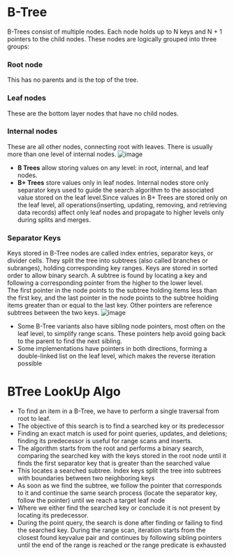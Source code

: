 # B-Tree
B-Trees consist of multiple nodes. Each node holds up to N keys and N + 1 pointers to the child nodes. These nodes are logically grouped into three groups:  
### Root node
This has no parents and is the top of the tree.
### Leaf nodes
These are the bottom layer nodes that have no child nodes.
### Internal nodes
These are all other nodes, connecting root with leaves. There is usually more than one level of internal nodes.
![image](https://github.com/yadavraganu/databases/assets/77580939/8548a111-8b4d-4b96-9123-c9ee9a9188a2)
- __B Trees__ allow storing values on any level: in root, internal, and leaf nodes.
- __B+ Trees__ store values only in leaf nodes. Internal nodes store only separator keys used to guide the search algorithm to the associated value stored on the leaf level.Since values in B+ Trees are stored only on the leaf level, all operations(inserting, updating, removing, and retrieving data records) affect only leaf nodes and propagate to higher levels only during splits and merges.

### Separator Keys
Keys stored in B-Tree nodes are called index entries, separator keys, or divider cells. They split the tree into subtrees (also called branches or subranges), holding corresponding key ranges. Keys are stored in sorted order to allow binary search. A subtree is found by locating a key and following a corresponding pointer from the higher to the lower level.  
The first pointer in the node points to the subtree holding items less than the first key, and the last pointer in the node points to the subtree holding items greater than or equal to the last key. Other pointers are reference subtrees between the two keys.
![image](https://github.com/yadavraganu/databases/assets/77580939/6c218ae5-e5d0-42b9-aca8-322017fc02e2)
 - Some B-Tree variants also have sibling node pointers, most often on the leaf level, to simplify range scans. These pointers help avoid going back to the parent to find the next sibling.
 - Some implementations have pointers in both directions, forming a double-linked list on the leaf level, which makes the reverse iteration possible
# BTree LookUp Algo
- To find an item in a B-Tree, we have to perform a single traversal from root to leaf.
- The objective of this search is to find a searched key or its predecessor
- Finding an exact match is used for point queries, updates, and deletions; finding its predecessor is useful for range scans and inserts.
- The algorithm starts from the root and performs a binary search, comparing the searched key with the keys stored in the root node until it finds the first separator key that is greater than the searched value
- This locates a searched subtree. Index keys split the tree into subtrees with boundaries between two neighboring keys
- As soon as we find the subtree, we follow the pointer that corresponds to it and continue the same search process (locate the separator key, follow the pointer) until we reach a target leaf node
- Where we either find the searched key or conclude it is not present by locating its predecessor.
- During the point query, the search is done after finding or failing to find the searched key. During the range scan, iteration starts from the closest found keyvalue pair and continues by following sibling pointers until the end of the range is reached or the range predicate is exhausted
